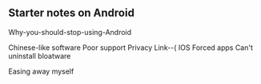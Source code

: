 ## Starter notes on Android

Why-you-should-stop-using-Android

Chinese-like software
Poor support
Privacy
Link--(
IOS
Forced apps
Can't uninstall bloatware

Easing away myself
